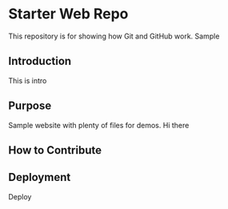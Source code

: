 # Starter Web Repo

This repository is for showing how Git and GitHub work. Sample

## Introduction
This is intro

## Purpose

Sample website with plenty of files for demos. Hi there

## How to Contribute

## Deployment
Deploy